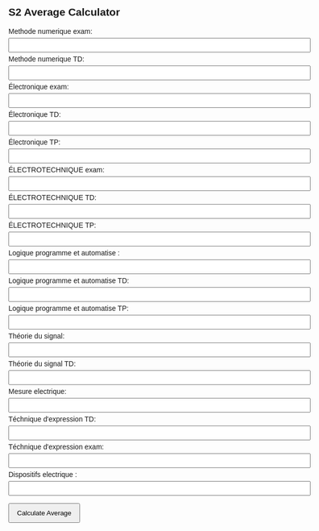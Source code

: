<!DOCTYPE html>
<html lang="en">
<head>
  <meta charset="UTF-8" />
  <meta name="viewport" content="width=device-width, initial-scale=1.0"/>
  <title>S2 Average Calculator</title>
  <style>
    body { font-family: Arial; max-width: 600px; margin: auto; padding: 20px; }
    input { margin: 5px 0; padding: 5px; width: 100%; }
    button { padding: 10px 15px; margin-top: 10px; }
    .result { margin-top: 20px; font-size: 1.2em; font-weight: bold; }
  </style>
</head>
<body>
  <h2>S2 Average Calculator</h2>
  <form id="notesForm">
    <label>Methode numerique exam:</label><input type="number" step="0.01" id="a" required />
    <label>Methode numerique TD:</label><input type="number" step="0.01" id="b" required />
    <label>Électronique exam:</label><input type="number" step="0.01" id="c" required />
    <label>Électronique TD:</label><input type="number" step="0.01" id="d" required />
    <label>Électronique TP:</label><input type="number" step="0.01" id="e" required />
    <label>ÉLECTROTECHNIQUE exam:</label><input type="number" step="0.01" id="f" required />
    <label>ÉLECTROTECHNIQUE TD:</label><input type="number" step="0.01" id="g" required />
    <label>ÉLECTROTECHNIQUE TP:</label><input type="number" step="0.01" id="h" required />
    <label>Logique programme et automatise :</label><input type="number" step="0.01" id="i" required />
    <label>Logique programme et automatise TD:</label><input type="number" step="0.01" id="j" required />
    <label>Logique programme et automatise TP:</label><input type="number" step="0.01" id="k" required />
    <label>Théorie du signal:</label><input type="number" step="0.01" id="l" required />
    <label>Théorie du signal TD:</label><input type="number" step="0.01" id="m" required />
    <label>Mesure electrique:</label><input type="number" step="0.01" id="n" required />
    <label>Téchnique d'expression TD:</label><input type="number" step="0.01" id="o" required />
     <label>Téchnique d'expression  exam:</label><input type="number" step="0.01" id="p" required />
      <label>Dispositifs electrique :</label><input type="number" step="0.01" id="q" required />
    <button type="submit">Calculate Average</button>
  </form>
  <div class="result" id="result"></div>

  <script>
    document.getElementById("notesForm").onsubmit = function(e) {
      e.preventDefault();
      const v = id => parseFloat(document.getElementById(id).value) || 0;
      const moyenne = (
        ((v("a")*0.6 + v("b")*0.4)*2 +
         (v("c")*0.6 + v("d")*0.2 +v("e")*0.2)*4 +
         (v("f")*0.6 + v("g")*0.2 +v("h")*0.2)*4 + 
         (v("i")*0.6 + v("j")*0.2 +v("k")*0.2)*4 +
         (v("l")*0.6 + v("m")*0.4)*2 +
         (v("p")*0.6 + v("o")*0.4)*1 +
         v("q")+ v("n")
        ) / 19
      ).toFixed(2);
      document.getElementById("result").innerText = "Your  average is: " + moyenne;
    };
  </script>
</body>
</html>
